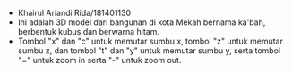 - Khairul Ariandi Rida/181401130
- Ini adalah 3D model dari bangunan di kota Mekah bernama ka'bah,                berbentuk kubus dan berwarna hitam.
- Tombol "x" dan "c" untuk memutar sumbu x, tombol "z" untuk memutar sumbu z, dan tombol "t" dan "y" untuk memutar sumbu y, serta tombol "=" untuk zoom in serta "-" untuk zoom out.  
